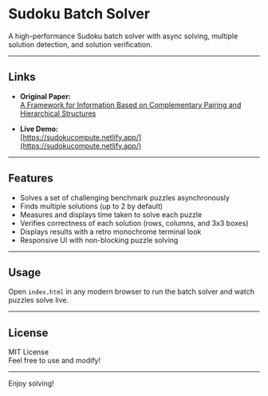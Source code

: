 # Sudoku Batch Solver

A high-performance Sudoku batch solver with async solving, multiple solution detection, and solution verification.

---

## Links

- **Original Paper:**  
  [A Framework for Information Based on Complementary Pairing and Hierarchical Structures](https://zenodo.org/records/15543486)

- **Live Demo:**  
  [https://sudokucompute.netlify.app/](https://sudokucompute.netlify.app/)

---

## Features

- Solves a set of challenging benchmark puzzles asynchronously  
- Finds multiple solutions (up to 2 by default)  
- Measures and displays time taken to solve each puzzle  
- Verifies correctness of each solution (rows, columns, and 3x3 boxes)  
- Displays results with a retro monochrome terminal look  
- Responsive UI with non-blocking puzzle solving  

---

## Usage

Open `index.html` in any modern browser to run the batch solver and watch puzzles solve live.

---

## License

MIT License  
Feel free to use and modify!

---

Enjoy solving!
